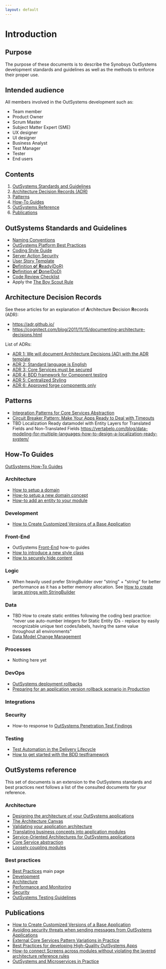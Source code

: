 ```yaml
---
layout: default
---
```

# Introduction

## Purpose

The purpose of these documents is to describe the Synobsys OutSystems development standards and guidelines as well as the methods to enforce their proper use.

## Intended audience

All members involved in the OutSystems development such as:

* Team member
* Product Owner
* Scrum Master
* Subject Matter Expert (SME)
* UX designer
* UI designer
* Business Analyst
* Test Manager
* Tester
* End users

## Contents

1. [OutSystems Standards and Guidelines](#outSystems-standards-and-guidelines)
1. [Architecture Decision Records (ADR)](#architecture-decision-records)
1. [Patterns](#patterns)
1. [How-To Guides](#how-to-guides)
1. [OutSystems Reference](#outSystems-reference)
1. [Publications](#publications)

## OutSystems Standards and Guidelines

* [Naming Conventions](OutSystemsNamingConventions.md)
* [OutSystems Platform Best Practices](https://success.outsystems.com/Documentation/Best_Practices/Development/OutSystems_Platform_Best_Practices)
* [Coding Style Guide](tbd)
* [Server Action Security](ServerActionSecurity.md)
* [User Story Template](UserStoryTemplate.md)
* [**D**efinition **o**f **R**eady(DoR)](DefinitionOfReady.md)
* [**D**efinition **o**f **D**one(DoD)](DefinitionOfDone.md)
* [Code Review Checklist](CodeReviewChecklist.md)
* Apply the [The Boy Scout Rule](https://www.oreilly.com/library/view/97-things-every/9780596809515/ch08.html)

## Architecture Decision Records

See these articles for an explanation of **A**rchitecture **D**ecision **R**ecords (ADR):

* <https://adr.github.io/>
* <https://cognitect.com/blog/2011/11/15/documenting-architecture-decisions.html>

List of ADRs:

* [ADR 1: We will document Architecture Decisions (AD) with the ADR template](ADR-001-documenting-architecture-decisions.md)
* [ADR 2: Standard language is English](ADR-002-standard-language-is-English.md)
* [ADR 3: Core Services must be secured](ADR-003-secure-core-services.md)
* [ADR 4: BDD framework for Component testing](ADR-004-bdd-framework-for-component-testing.md)
* [ADR 5: Centralized Styling](ADR-005-centralized-styling.md)
* [ADR 6: Approved forge components only](ADR-006-approved-forge-components-only.md)

## Patterns

* [Integration Patterns for Core Services Abstraction](https://success.outsystems.com/Support/Enterprise_Customers/Maintenance_and_Operations/Designing_the_Architecture_of_Your_OutSystems_Applications/05_Integration_Patterns_for_Core_Services_Abstraction)
* [Circuit Breaker Pattern: Make Your Apps Ready to Deal with Timeouts](https://www.outsystems.com/blog/posts/circuit-breaker-pattern/)
* TBD Localization Ready datamodel with Entity Layers for Translated Fields and Non-Translated Fields <https://vertabelo.com/blog/data-modeling-for-multiple-languages-how-to-design-a-localization-ready-system/>

## How-To Guides

[OutSystems How-To Guides](https://success.outsystems.com/Documentation/How-to_Guides)

### Architecture

* [How to setup a domain](how-to/how-to-setup-a-new-domain.html)
* [How-to setup a new domain concept](how-to\how-to-setup-a-new-domain-concept.html)
* [How-to add an entity to your module](how-to\how-to-add-an-entity-to-your-module.html)

### Development

* [How to Create Customized Versions of a Base Application](https://itnext.io/how-to-dynamically-import-the-customized-product-theme-in-the-base-product-b10b534e3e1a)

### Front-End

* OutSystems [Front-End](https://success.outsystems.com/Documentation/How-to_Guides/Front-End) how-to guides
* [How to introduce a new style class](how-to-introduce-a-new-style-class.html)
* [How to securely hide content](How-to-securely-hide-content.html)

### Logic

* When heavily used prefer StringBuilder over "string" + "string" for better performance as it has a better memory allocation. See [How to create large strings with StringBuilder](https://success.outsystems.com/Documentation/How-to_Guides/Logic/How_to_create_large_strings_with_StringBuilder)

### Data

* TBD How to create static entities following the coding best practice: "never use auto-number integers for Static Entity IDs - replace by easily recognizable unique text codes/labels, having the same value throughout all environments"
* [Data Model Change Management](DataModelChangeManagement.html)

### Processes

* Nothing here yet

### DevOps

* [OutSystems deployment rollbacks](https://itnext.io/outsystems-deployment-rollbacks-8b3c010f5f90)
* [Preparing for an application version rollback scenario in Production](https://www.outsystems.com/forums/discussion/15466/preparing-for-an-application-version-rollback-scenario-in-production/)

### Integrations

### Security

* How-to response to [OutSystems Penetration Test Findings](OutSystemsPenTestFindings.html)

### Testing

* [Test Automation in the Delivery Lifecycle](https://success.outsystems.com/Documentation/11/Managing_the_Applications_Lifecycle/Test_Automation_in_the_Delivery_Lifecycle)
* [How to get started with the BDD testframework](How-to-get-started-with-the-BDD-testframework.md)

## OutSystems reference

This set of documents is an extension to the OutSystems standards and best practices next follows a list of the consulted documents for your reference.

### Architecture

* [Designing the architecture of your OutSystems applications](https://success.outsystems.com/Support/Enterprise_Customers/Maintenance_and_Operations/Designing_the_Architecture_of_Your_OutSystems_Applications)
* [The Architecture Canvas](https://success.outsystems.com/Support/Enterprise_Customers/Maintenance_and_Operations/Designing_the_Architecture_of_Your_OutSystems_Applications/The_Architecture_Canvas)
* [Validating your application architecture](https://success.outsystems.com/Support/Enterprise_Customers/Maintenance_and_Operations/Designing_the_Architecture_of_Your_OutSystems_Applications/Validating_your_application_architecture)
* [Translating business concepts into application modules](https://success.outsystems.com/Support/Enterprise_Customers/Maintenance_and_Operations/Designing_the_Architecture_of_Your_OutSystems_Applications/02_Translating_business_concepts_into_application_modules)
* [Service-Oriented Architectures for OutSystems applications](https://success.outsystems.com/Support/Enterprise_Customers/Maintenance_and_Operations/Designing_the_architecture_of_your_OutSystems_applications/04_Service-Oriented_Architectures_for_OutSystems_applications)
* [Core Service abstraction](https://success.outsystems.com/Support/Enterprise_Customers/Maintenance_and_Operations/Designing_the_architecture_of_your_OutSystems_applications/05_Service_architecture_patterns/01_Core_Service_abstraction)
* [Loosely coupling modules](https://success.outsystems.com/Support/Enterprise_Customers/Maintenance_and_Operations/Designing_the_architecture_of_your_OutSystems_applications/05_Service_architecture_patterns/02_Loosely_coupling_modules)

### Best practices

* [Best Practices](https://success.outsystems.com/Documentation/Best_Practices) main page
* [Development](https://success.outsystems.com/Documentation/Best_Practices/Development)
* [Architecture](https://success.outsystems.com/Documentation/Best_Practices/Architecture)
* [Performance and Monitoring](https://success.outsystems.com/Documentation/Best_Practices/Performance_and_Monitoring)
* [Security](https://success.outsystems.com/Documentation/Best_Practices/Security)
* [OutSystems Testing Guidelines](https://success.outsystems.com/Documentation/Best_Practices/OutSystems_Testing_Guidelines)

## Publications

* [How to Create Customized Versions of a Base Application](https://itnext.io/how-to-dynamically-import-the-customized-product-theme-in-the-base-product-b10b534e3e1a)
* [Avoiding security threats when sending messages from OutSystems Applications](https://medium.com/@pschmeddes/avoiding-security-threats-when-sending-messages-from-outsystems-applications-79bb03dd7bf9)
* [External Core Services Pattern Variations in Practice](https://itnext.io/external-core-services-pattern-variations-in-practice-bdcb1da07b5b)
* [Best Practices for developing High-Quality OutSystems Apps](https://itnext.io/best-practices-for-developing-high-quality-outsystems-apps-bfbfc6d67081)
* [How-to connect Screens across modules without violating the layered architecture reference rules](https://itnext.io/how-to-connect-outsystems-web-screens-across-espaces-without-violating-the-no-side-reference-rule-b03f8aae16ac)
* [OutSystems and Microservices in Practice](https://itnext.io/outsystems-and-microservices-in-practice-9b8038e58cb4)
